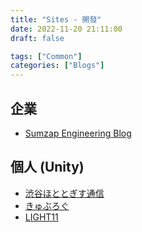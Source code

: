 ```yaml
---
title: "Sites - 開發"
date: 2022-11-20 21:11:00
draft: false

tags: ["Common"]
categories: ["Blogs"]
---
```


## 企業
- [Sumzap Engineering Blog](https://tech.sumzap.co.jp/)

## 個人 (Unity)
- [渋谷ほととぎす通信](https://shibuya24.info/)
- [きゅぶろぐ](https://blog.kyubuns.dev/)
- [LIGHT11](https://light11.hatenadiary.com/)